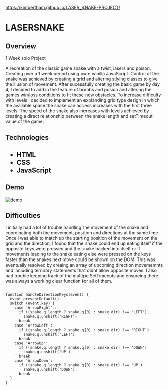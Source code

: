 https://kimbertham.github.io/LASER_SNAKE-PROJECT/

<h1> LASERSNAKE </h1>

<h2> Overview </h2>
<p>1 Week solo Project</p>
<p>A recreation of the classic game snake with a twist, lasers and poison. Creating over a 1 week period using pure vanilla JavaScript. Control of the snake was achieved by creating a grid and altering stlying classes to give the illusion of movement. After sucessfully creating the basic game by day 4, I decided to add in the feature of bombs and posion and altering the games win/loss conditions to fit these new obstacles. To increase difficulty with levels I decided to implement an explanding grid type design in which the available space the snake can access increases with the first three levels. The speed of the snake also increases with levels achieved by creating a direct relationship between the snake length and setTimeout value of the game.  </p>

<h2> Technologies<h2/>
  <ul> 
    <li>HTML</li>
    <li>CSS</li>
    <li>JavaScript</li>
  </ul>

<h2> Demo </h2>
<img src='https://i.imgur.com/s40DynM.gif' alt='demo' />

<h2> Difficulties </h2>
<p> I initially had a lot of trouble handling the movement of the snake and coordinating both the movement, position and directions at the same time. Once i was able to match up the starting position of the movement on the grid and the direction, I found that the snake could end up eating itself if the opposite keys were pressed and the snake backed into itself or if movements leading to the snake eating else were pressed on the keys faster than the snakes next move could be shown on the DOM. This was eventually resolved by creaing an array of upcoming direction movememnts and including ternirary statements that didnt allow opposite moves. 
I also had trouble keeping track of the multipe SetTimeouts and ensureing there was always a working clear function for all of them. </p>

  ```
  
function handleDirectionKeys(event) {
    event.preventDefault()
    switch (event.key) {
      case 'ArrowRight' :
        if ((snake.q.length ? snake.q[0] : snake.dir) !== 'LEFT') 
          snake.q.unshift('RIGHT')
        break
      case 'ArrowLeft': 
        if ((snake.q.length ? snake.q[0] : snake.dir) !== 'RIGHT') 
          snake.q.unshift('LEFT')
        break
      case 'ArrowUp': 
        if ((snake.q.length ? snake.q[0] : snake.dir) !== 'DOWN') 
          snake.q.unshift('UP')
        break
      case 'ArrowDown':
        if ((snake.q.length ? snake.q[0] : snake.dir) !== 'UP') 
          snake.q.unshift('DOWN')
        break
    }
  }
   ```

